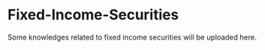 # Fixed-Income-Securities

Some knowledges related to fixed income securities will be uploaded here.
